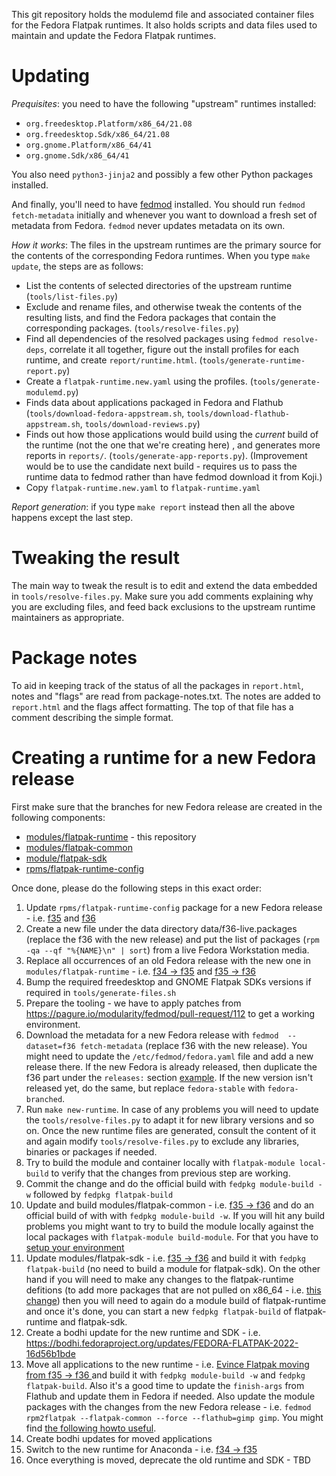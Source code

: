 This git repository holds the modulemd file and associated container files
for the Fedora Flatpak runtimes. It also holds scripts and data files used
to maintain and update the Fedora Flatpak runtimes.

Updating
========

*Prequisites*: you need to have the following "upstream" runtimes installed:

* `org.freedesktop.Platform/x86_64/21.08`
* `org.freedesktop.Sdk/x86_64/21.08`
* `org.gnome.Platform/x86_64/41`
* `org.gnome.Sdk/x86_64/41`

You also need `python3-jinja2` and possibly a few other Python
packages installed.

And finally, you'll need to have [fedmod](https://pagure.io/modularity/fedmod) installed.
You should run `fedmod fetch-metadata` initially and whenever you want to download
a fresh set of metadata from Fedora. `fedmod` never updates metadata on its own.

*How it works*: The files in the upstream runtimes are the primary source for the contents
of the corresponding Fedora runtimes. When you type `make update`, the
steps are as follows:

 * List the contents of selected directories of the upstream runtime
   (`tools/list-files.py`)
 * Exclude and rename files, and otherwise tweak the contents of the
   resulting lists, and find the Fedora packages that contain the
   corresponding packages. (`tools/resolve-files.py`)
 * Find all dependencies of the resolved packages using `fedmod resolve-deps`,
   correlate it all together, figure out the install profiles for each runtime,
   and create `report/runtime.html`. (`tools/generate-runtime-report.py`)
 * Create a `flatpak-runtime.new.yaml` using the profiles. (`tools/generate-modulemd.py`)
 * Finds data about applications packaged in Fedora and Flathub
   (`tools/download-fedora-appstream.sh`, `tools/download-flathub-appstream.sh`,
   `tools/download-reviews.py`)
 * Finds out how those applications would build using the *current* build of the
   runtime (not the one that we're creating here) , and generates more reports
   in `reports/`. (`tools/generate-app-reports.py`). (Improvement would be to use
   the candidate next build - requires us to pass the runtime data to fedmod rather
   than have fedmod download it from Koji.)
 * Copy `flatpak-runtime.new.yaml` to `flatpak-runtime.yaml`

*Report generation*: if you type `make report` instead then all the above happens
except the last step.

Tweaking the result
===================
The main way to tweak the result is to edit and extend the data embedded in
`tools/resolve-files.py`. Make sure you add comments explaining why you are
excluding files, and feed back exclusions to the upstream runtime maintainers
as appropriate.

Package notes
=============
To aid in keeping track of the status of all the packages in
`report.html`, notes and "flags" are read from package-notes.txt. The
notes are added to `report.html` and the flags affect formatting. The
top of that file has a comment describing the simple format.

Creating a runtime for a new Fedora release
===========================================
First make sure that the branches for new Fedora release are created in the
following components:

 * [modules/flatpak-runtime](https://src.fedoraproject.org/modules/flatpak-runtime/branches) - this repository
 * [modules/flatpak-common](https://src.fedoraproject.org/modules/flatpak-common/branches)
 * [module/flatpak-sdk](https://src.fedoraproject.org/modules/flatpak-sdk/branches)
 * [rpms/flatpak-runtime-config](https://src.fedoraproject.org/rpms/flatpak-runtime-config)

Once done, please do the following steps in this exact order:

 1. Update `rpms/flatpak-runtime-config` package for a new Fedora release - i.e. [f35](https://src.fedoraproject.org/rpms/flatpak-runtime-config/c/c070b580e4ed7b200bcd26e6e055c2a2848c4962) and [f36](https://src.fedoraproject.org/rpms/flatpak-runtime-config/c/41b65b28446c382c193b4e2ff6d330e7b0f0b26b)
 2. Create a new file under the data directory data/f36-live.packages (replace
    the f36 with the new release) and put the list of packages
    (`rpm -qa --qf "%{NAME}\n" | sort`) from a live Fedora Workstation media.
 3. Replace all occurrences of an old Fedora release with the new one in `modules/flatpak-runtime` - i.e. [f34 -> f35](https://src.fedoraproject.org/modules/flatpak-runtime/c/76972d6a76390f21e4e70fd960773e597d810de3) and [f35 -> f36](https://src.fedoraproject.org/modules/flatpak-runtime/c/ff05f48642694c1aaf70df1fdc0a5a6d8fb30939)
 4. Bump the required freedesktop and GNOME Flatpak SDKs versions if required in
    `tools/generate-files.sh`
 5. Prepare the tooling - we have to apply patches from
    https://pagure.io/modularity/fedmod/pull-request/112 to get a working
    environment.
 6. Download the metadata for a new Fedora release with `fedmod  --dataset=f36
    fetch-metadata` (replace f36 with the new release). You might need to update
    the `/etc/fedmod/fedora.yaml` file and add a new release there. If the new
    Fedora is already released, then duplicate the f36 part under the `releases:`
    section [example](https://pagure.io/fork/tpopela/modularity/fedmod/c/0df9ced507b8e9ce76a62cc35015c403073873ca). If the new version isn't released yet, do the same, but replace
    `fedora-stable` with `fedora-branched`.
 7. Run `make new-runtime`. In case of any problems you will need to update the
    `tools/resolve-files.py` to adapt it for new library versions and so on.
    Once the new runtime files are generated, consult the content of it and again
    modify `tools/resolve-files.py` to exclude any libraries, binaries or packages
    if needed.
 8. Try to build the module and container locally with `flatpak-module local-build`
    to verify that the changes from previous step are working.
 9. Commit the change and do the official build with `fedpkg module-build -w`
    followed by `fedpkg flatpak-build`
 10. Update and build modules/flatpak-common - i.e. [f35 -> f36](https://src.fedoraproject.org/modules/flatpak-common/c/17aeabbc448e3805a85e2c9313d40c608bc2611b?branch=f36)
     and do an official build of with with `fedpkg module-build -w`. If you will
     hit any build problems you might want to try to build the module locally
     against the local packages with `flatpak-module build-module`. For that you
     have to [setup your environment](https://docs.fedoraproject.org/en-US/flatpak/troubleshooting/#_rebuilding_a_module_against_a_local_component)
 11. Update modules/flatpak-sdk - i.e. [f35 -> f36](https://src.fedoraproject.org/modules/flatpak-sdk/c/83742941dc2b7e5c0cad78cb25c3ed9cc1b17d1a?branch=f36)
     and build it with `fedpkg flatpak-build` (no need to build a module for
     flatpak-sdk). On the other hand if you will need to make any changes to the
     flatpak-runtime defitions (to add more packages that are not pulled on
     x86_64 - i.e. [this change](https://src.fedoraproject.org/modules/flatpak-runtime/c/4737e749c62b19daf07366444517be9b98ff7ac9?branch=f36))
     then you will need to again do a module build of flatpak-runtime and once
     it's done, you can start a new `fedpkg flatpak-build` of flatpak-runtime
     and flatpak-sdk.
 12. Create a bodhi update for the new runtime and SDK - i.e. https://bodhi.fedoraproject.org/updates/FEDORA-FLATPAK-2022-16d56b1bde
 13. Move all applications to the new runtime - i.e. [Evince Flatpak moving from f35 -> f36 ](https://src.fedoraproject.org/flatpaks/evince/c/7fccbf4bb8cea2d258226dfbe490327c59a44564?branch=stable)
     and build it with `fedpkg module-build -w` and `fedpkg flatpak-build`. Also
     it's a good time to update the `finish-args` from Flathub and update them
     in Fedora if needed. Also update the module packages with the changes from the new Fedora release - i.e. `fedmod rpm2flatpak --flatpak-common --force --flathub=gimp gimp`.
     You might find [the following howto useful](https://docs.fedoraproject.org/en-US/flatpak/tutorial/#_creating_application_yaml_and_container_yaml).
 14. Create bodhi updates for moved applications
 15. Switch to the new runtime for Anaconda - i.e. [f34 -> f35](https://pagure.io/pungi-fedora/c/d2e477b48368599834d6ec4adcc79f7115d98627?branch=main)
 16. Once everything is moved, deprecate the old runtime and SDK - TBD
